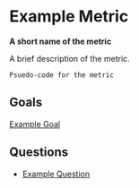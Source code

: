 # Example Metric

**A short name of the metric**

A brief description of the metric.

```Psuedo-code for the metric```

## Goals

[Example Goal](./gqm_example_goal.md)

## Questions

* [Example Question](./gqm_example_question.md)
